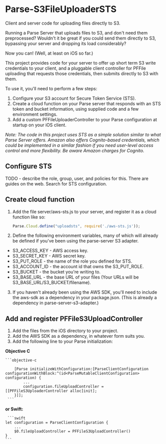 # Parse-S3FileUploaderSTS
Client and server code for uploading files directly to S3.

Running a Parse Server that uploads files to S3, and don't need them preprocessed? 
Wouldn't it be great if you could send them directly to S3, bypassing your server
and dropping its load considerably? 

Now you can! (Well, at least on iOS so far.) 

This project provides code for your server to offer up short term S3 write credentials to your client,
and a pluggable client controller for PFFile uploading that requests those credentials, then submits directly to S3 with them.

To use it, you'll need to perform a few steps:

1. Configure your S3 account for Secure Token Service (STS).
2. Create a cloud function on your Parse server that responds with an STS token and bucket information, 
using supplied code and a few environment settings.
3. Add a custom PFFileUploaderController to your Parse configuration at startup on your iOS client.

*Note: The code in this project uses STS as a simple solution similar to what Parse Server offers. 
Amazon also offers Cognito-based credentials, which could be implemented in a similar fashion if you
need user-level access control and more flexibility. Be aware Amazon charges for Cognito.*

## Configure STS

TODO - describe the role, group, user, and policies for this. There are guides on the web. Search for STS configuration.

## Create cloud function

1. Add the file server/aws-sts.js to your server, and register it as a cloud function 
like so:

    ```javascript
    Parse.Cloud.define("uploadsts", require('./aws-sts.js'));
    ```

2. Define the following environment variables, many of which will already
be defined if you've been using the parse-server S3 adapter. 

- S3_ACCESS_KEY - AWS access key.
- S3_SECRET_KEY - AWS secret key. 
- S3_PUT_ROLE - the name of the role you defined for STS.
- S3_ACCOUNT_ID - the account id that owns the S3_PUT_ROLE. 
- S3_BUCKET - the bucket you're writing to.
- S3_BASE_URL - the base URL of your files (Your URLs will be S3_BASE_URL/S3_BUCKET/filename).

3. If you haven't already been using the AWS SDK, you'll need to include the aws-sdk as a dependency in your package.json. 
(This is already a dependency in parse-server-s3-adapter.)

## Add and register PFFileS3UploadController

1. Add the files from the iOS directory to your project.
2. Add the AWS SDK as a dependency, in whatever form suits you.
3. Add the following line to your Parse initialization:

**Objective C**

    ```objective-c
    
        [Parse initializeWithConfiguration:[ParseClientConfiguration configurationWithBlock:^(id<ParseMutableClientConfiguration> configuration) {
            ...
            configuration.fileUploadController = [[PFFileS3UploaderController alloc]init];
        }]];
     ```
 
**or Swift:**
 
     ```swift
    let configuration = ParseClientConfiguration {
        ...
        $0.fileUploadController = PFFileS3UploadController()
    }
    ```
